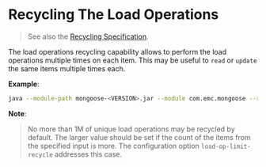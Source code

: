 # Recycling The Load Operations

> See also the [Recycling Specification](../../../../design/recycle_mode).

The load operations recycling capability allows to perform the load operations multiple times on each item. This  may be
useful to `read` or `update` the same items multiple times each.

**Example**:
```bash
java --module-path mongoose-<VERSION>.jar --module com.emc.mongoose --read --load-op-recycle --item-input-file=items.csv ...
```

**Note**:
> No more than 1M of unique load operations may be recycled by default. The larger value should be set if the count of
> the items from the specified input is more. The configuration option `load-op-limit-recycle` addresses this case.
